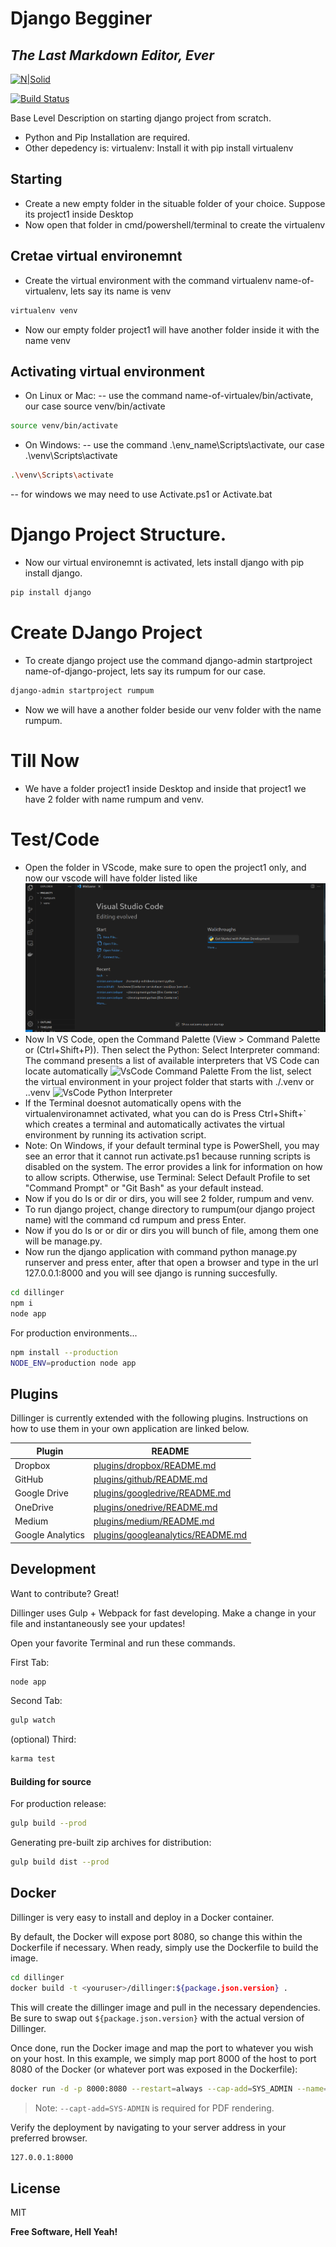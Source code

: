 # Django Begginer
## _The Last Markdown Editor, Ever_

[![N|Solid](https://cldup.com/dTxpPi9lDf.thumb.png)](https://nodesource.com/products/nsolid)

[![Build Status](https://travis-ci.org/joemccann/dillinger.svg?branch=master)](https://travis-ci.org/joemccann/dillinger)

Base Level Description on starting django project from scratch.

- Python and Pip Installation are required.
- Other depedency is: virtualenv: Install it with pip install virtualenv


## Starting

- Create a new empty folder in the situable folder of your choice. Suppose its project1 inside Desktop
- Now open that folder in cmd/powershell/terminal to create the virtualenv

## Cretae virtual environemnt
- Create the virtual environment with the command virtualenv name-of-virtualenv, lets say its name is venv
```sh
virtualenv venv
```
- Now our empty folder project1 will have another folder inside it with the name venv

## Activating virtual environment
- On Linux or Mac:
-- use the command name-of-virtualev/bin/activate, our case source venv/bin/activate
```sh
source venv/bin/activate
```
- On Windows:
-- use the command .\env_name\Scripts\activate, our case .\venv\Scripts\activate
```sh
.\venv\Scripts\activate
```
-- for windows we may need to use Activate.ps1 or Activate.bat

# Django Project Structure.
- Now our virtual environemnt is activated, lets install django with pip install django.
```sh
pip install django
```

# Create DJango Project
- To create django project use the command django-admin startproject name-of-django-project, lets say its rumpum for our case.
```sh
django-admin startproject rumpum
```
- Now we will have a another folder beside our venv  folder with the name rumpum.

# Till Now
- We have a folder project1 inside Desktop and inside that project1 we have 2 folder with name rumpum and venv.

# Test/Code
- Open the folder in VScode, make sure to open the project1 only, and now our vscode will have folder listed like
![vscode](./01.png)
- Now In VS Code, open the Command Palette (View > Command Palette or (Ctrl+Shift+P)).
  Then select the Python: Select Interpreter command: 
  The command presents a list of available interpreters that VS Code can locate automatically
  ![VsCode Command Palette](https://code.visualstudio.com/assets/docs/python/shared/command-palette.png)
  From the list, select the virtual environment in your project folder that starts with ./.venv or .\.venv
  ![VsCode Python Interpreter](https://code.visualstudio.com/assets/docs/python/shared/select-virtual-environment.png)
- If the Terminal doesnot automatically opens with the virtualenvironamnet activated, what you can do is 
  Press Ctrl+Shift+` which creates a terminal and automatically activates the virtual environment by running its activation script.
- Note: On Windows, if your default terminal type is PowerShell, you may see an error that it cannot run activate.ps1 because
  running scripts is disabled on the system. The error provides a link for information on how to allow scripts. Otherwise,
  use Terminal: Select Default Profile to set "Command Prompt" or "Git Bash" as your default instead.
- Now if you do ls or dir or dirs, you will see 2 folder, rumpum and venv.
- To run django project, change directory to rumpum(our django project name) witl the command cd rumpum and press Enter.
- Now if you do ls or or dir or dirs you will bunch of file, among them one will be manage.py.
- Now run the django application with command python manage.py runserver and press enter, after that open a browser and type in the url 
  127.0.0.1:8000 and you will see django is running succesfully.





```sh
cd dillinger
npm i
node app
```

For production environments...

```sh
npm install --production
NODE_ENV=production node app
```

## Plugins

Dillinger is currently extended with the following plugins.
Instructions on how to use them in your own application are linked below.

| Plugin | README |
| ------ | ------ |
| Dropbox | [plugins/dropbox/README.md][PlDb] |
| GitHub | [plugins/github/README.md][PlGh] |
| Google Drive | [plugins/googledrive/README.md][PlGd] |
| OneDrive | [plugins/onedrive/README.md][PlOd] |
| Medium | [plugins/medium/README.md][PlMe] |
| Google Analytics | [plugins/googleanalytics/README.md][PlGa] |

## Development

Want to contribute? Great!

Dillinger uses Gulp + Webpack for fast developing.
Make a change in your file and instantaneously see your updates!

Open your favorite Terminal and run these commands.

First Tab:

```sh
node app
```

Second Tab:

```sh
gulp watch
```

(optional) Third:

```sh
karma test
```

#### Building for source

For production release:

```sh
gulp build --prod
```

Generating pre-built zip archives for distribution:

```sh
gulp build dist --prod
```

## Docker

Dillinger is very easy to install and deploy in a Docker container.

By default, the Docker will expose port 8080, so change this within the
Dockerfile if necessary. When ready, simply use the Dockerfile to
build the image.

```sh
cd dillinger
docker build -t <youruser>/dillinger:${package.json.version} .
```

This will create the dillinger image and pull in the necessary dependencies.
Be sure to swap out `${package.json.version}` with the actual
version of Dillinger.

Once done, run the Docker image and map the port to whatever you wish on
your host. In this example, we simply map port 8000 of the host to
port 8080 of the Docker (or whatever port was exposed in the Dockerfile):

```sh
docker run -d -p 8000:8080 --restart=always --cap-add=SYS_ADMIN --name=dillinger <youruser>/dillinger:${package.json.version}
```

> Note: `--capt-add=SYS-ADMIN` is required for PDF rendering.

Verify the deployment by navigating to your server address in
your preferred browser.

```sh
127.0.0.1:8000
```

## License

MIT

**Free Software, Hell Yeah!**

[//]: # (These are reference links used in the body of this note and get stripped out when the markdown processor does its job. There is no need to format nicely because it shouldn't be seen. Thanks SO - http://stackoverflow.com/questions/4823468/store-comments-in-markdown-syntax)

   [dill]: <https://github.com/joemccann/dillinger>
   [git-repo-url]: <https://github.com/joemccann/dillinger.git>
   [john gruber]: <http://daringfireball.net>
   [df1]: <http://daringfireball.net/projects/markdown/>
   [markdown-it]: <https://github.com/markdown-it/markdown-it>
   [Ace Editor]: <http://ace.ajax.org>
   [node.js]: <http://nodejs.org>
   [Twitter Bootstrap]: <http://twitter.github.com/bootstrap/>
   [jQuery]: <http://jquery.com>
   [@tjholowaychuk]: <http://twitter.com/tjholowaychuk>
   [express]: <http://expressjs.com>
   [AngularJS]: <http://angularjs.org>
   [Gulp]: <http://gulpjs.com>

   [PlDb]: <https://github.com/joemccann/dillinger/tree/master/plugins/dropbox/README.md>
   [PlGh]: <https://github.com/joemccann/dillinger/tree/master/plugins/github/README.md>
   [PlGd]: <https://github.com/joemccann/dillinger/tree/master/plugins/googledrive/README.md>
   [PlOd]: <https://github.com/joemccann/dillinger/tree/master/plugins/onedrive/README.md>
   [PlMe]: <https://github.com/joemccann/dillinger/tree/master/plugins/medium/README.md>
   [PlGa]: <https://github.com/RahulHP/dillinger/blob/master/plugins/googleanalytics/README.md>
